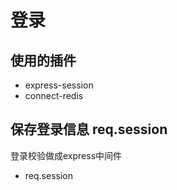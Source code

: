 # 登录
## 使用的插件
- express-session
- connect-redis

## 保存登录信息 req.session
登录校验做成express中间件
- req.session


